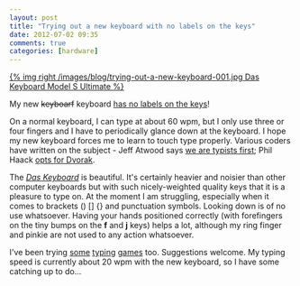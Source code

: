 ```yaml
---
layout: post
title: "Trying out a new keyboard with no labels on the keys"
date: 2012-07-02 09:35
comments: true
categories: [hardware]
---
```

 [{% img right /images/blog/trying-out-a-new-keyboard-001.jpg Das Keyboard Model S Ultimate %}](http://www.daskeyboard.com/model-s-ultimate/)

 My new ~~keyboarf~~ keyboard [has no labels on the keys](http://www.daskeyboard.com/model-s-ultimate/)!

 On a normal keyboard, I can type at about 60 wpm, but I only use three or four fingers and I have to periodically glance down at the keyboard.  I hope my new keyboard forces me to learn to touch type properly.  Various coders have written on the subject - Jeff Atwood says [we are typists first](http://www.codinghorror.com/blog/2008/11/we-are-typists-first-programmers-second.html); Phil Haack [opts for Dvorak](http://haacked.com/archive/2007/06/05/dvorak-keyboard-layout-of-champions.aspx).

 The [_Das Keyboard_](http://www.daskeyboard.com/model-s-ultimate/) is beautiful.  It's certainly heavier and noisier than other computer keyboards but with such nicely-weighted quality keys that it is a pleasure to type on.  At the moment I am struggling, especially when it comes to brackets () [] {} and punctuation symbols.  Looking down is of no use whatsoever.  Having your hands positioned correctly (with forefingers on the tiny bumps on the __f__ and __j__ keys) helps a lot, although my ring finger and pinkie are not used to any action whatsoever.  

 I've been trying [some](http://play.typeracer.com/) [typing](http://www.freetypinggame.net/default.asp) [games](http://playwithyourmind.com/online-brain-games/typing-games/typo-ii/) too.  Suggestions welcome.  My typing speed is currently about 20 wpm with the new keyboard, so I have some catching up to do...